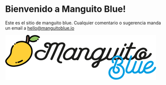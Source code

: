 # Bienvenido a Manguito Blue!
Este es el sitio de manguito blue. Cualquier comentario o sugerencia manda un email a hello@manguitoblue.io

<img src="../assets/mb-logo.svg">

